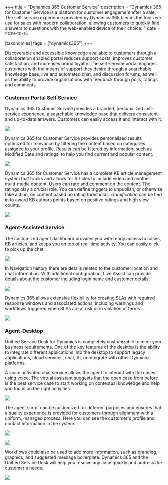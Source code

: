 +++
title = "Dynamics 365 Customer Service"
description = "Dynamics 365 for Customer Service is a platform for customer engagement after a sale. The self-service experience provided by Dynamics 365 blends the tools we use for sales with modern collaboration, allowing customers to quickly find answers to questions with the web-enabled device of their choice. "
date = 2019-10-15

[taxonomies]
tags = ["dynamics365"]
+++

Discoverable and accessible knowledge available to customers through a
collaboration enabled portal reduces support costs, improves customer
satisfaction, and increases brand loyalty. The self-service portal
engages customers with the means of support they desire through a
searchable knowledge base, live and automated chat, and discussion
forums, as well as the ability to provide organizations with feedback
through polls, ratings and comments.

### Customer Portal Self Service

Dynamics 365 Customer Service provides a branded, personalized
self-service experience, a searchable knowledge base that delivers
consistent and up-to-date answers. Customers can easily access it and
interact with it.

![](https://o365hq.com/images/558.png)

Dynamics 365 for Customer Service provides personalized results
optimized for relevance by filtering the content based on categories
assigned to your profile. Results can be filtered by information, such
as Modified Date and ratings, to help you find current and popular
content.

![](https://o365hq.com/images/557.png)

Dynamics 365 for Customer Service has a complete KB article management
system that tracks and allows for Articles to include video and another
multi-media content. Users can rate and comment on the content. The
ratings play a crucial role. You can define triggers to unpublish, or
otherwise take action, on content based on rating thresholds.
*Gamification* can be tied in to award KB authors points based on
positive ratings and high view counts.

![](https://o365hq.com/images/556.png)

### Agent-Assisted Service

The customized agent dashboard provides you with ready access to cases,
KB articles, and keeps you on top of real-time activity. You can easily
click to pick up the chat.

![](https://o365hq.com/images/555.png)

In Navigation history there are details related to the customer location
and chat information. With additional configuration, Live Assist can
provide details about the customer including login name and customer
details.

![](https://o365hq.com/images/564.png)

Dynamics 365 allows extensive flexibility for creating SLAs
with required response windows and associated actions, including
warnings and workflows triggered when SLAs are at risk or in
violation of terms.

![](https://o365hq.com/images/559.png)

### Agent-Desktop

Unified Service Desk for Dynamics is completely customizable to meet
your business requirements. One of the key features of the desktop is
the ability to integrate different applications into the desktop to
support legacy applications, cloud services, chat, AI, or integrate with
other Dynamics platforms.

A voice activated chat service allows the agent to interact with the
cases using voice. The virtual assistant suggests that the open case
from before is the best service case to start working on contextual
knowledge and help you focus on the right activities.

![](https://o365hq.com/images/560.png)

The agent script can be customized for different purposes and ensures
that a quality experience is provided for customers through alignment
with a uniform, managed process. Here you can see the customer's profile
and contact information in the system.

![](https://o365hq.com/images/563.png)

![](https://o365hq.com/images/562.png)

Workflows could also be used to add more information, such as branding,
graphics, and suggested message boilerplate. Dynamics 365 and the
Unified Service Desk will help you resolve any case quickly and address
the customer's needs.

![](https://o365hq.com/images/561.png)